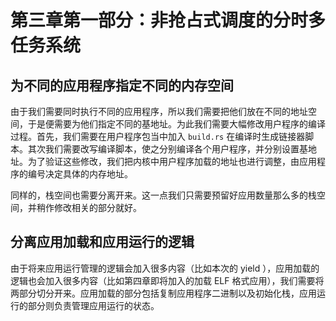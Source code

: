 # 第三章第一部分：非抢占式调度的分时多任务系统

## 为不同的应用程序指定不同的内存空间

由于我们需要同时执行不同的应用程序，所以我们需要把他们放在不同的地址空间，于是便需要为他们指定不同的基地址。为此我们需要大幅修改用户程序的编译过程。首先，我们需要在用户程序包当中加入 `build.rs` 在编译时生成链接器脚本。其次我们需要改写编译脚本，使之分别编译各个用户程序，并分别设置基地址。为了验证这些修改，我们把内核中用户程序加载的地址也进行调整，由应用程序的编号决定具体的内存地址。

同样的，栈空间也需要分离开来。这一点我们只需要预留好应用数量那么多的栈空间，并稍作修改相关的部分就好。

## 分离应用加载和应用运行的逻辑

由于将来应用运行管理的逻辑会加入很多内容（比如本次的 yield ），应用加载的逻辑也会加入很多内容（比如第四章即将加入的加载 ELF 格式应用），我们需要将两部分切分开来。应用加载的部分包括复制应用程序二进制以及初始化栈，应用运行的部分则负责管理应用运行的状态。